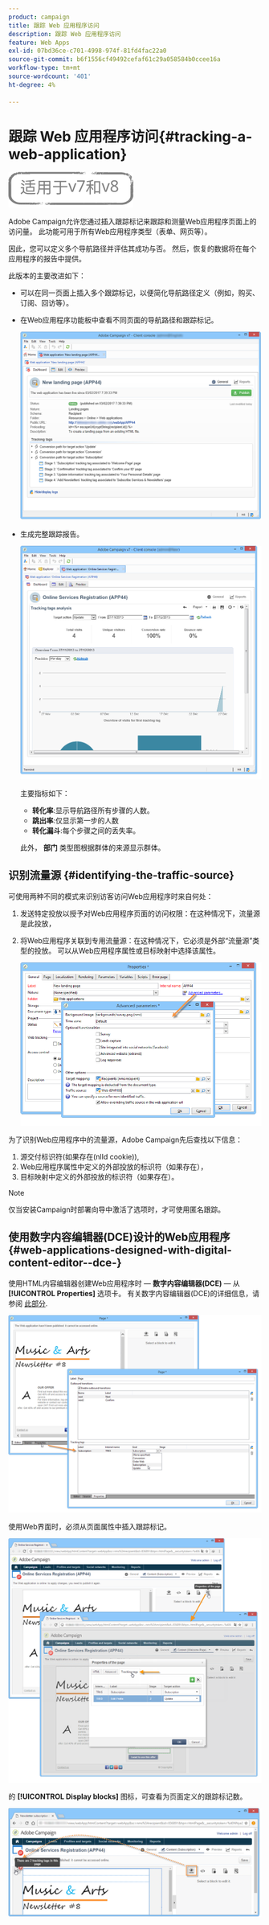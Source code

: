 ```yaml
---
product: campaign
title: 跟踪 Web 应用程序访问
description: 跟踪 Web 应用程序访问
feature: Web Apps
exl-id: 07bd36ce-c701-4998-974f-81fd4fac22a0
source-git-commit: b6f1556cf49492cefaf61c29a058584b0ccee16a
workflow-type: tm+mt
source-wordcount: '401'
ht-degree: 4%

---
```


# 跟踪 Web 应用程序访问{#tracking-a-web-application}

![](../../assets/common.svg)

Adobe Campaign允许您通过插入跟踪标记来跟踪和测量Web应用程序页面上的访问量。 此功能可用于所有Web应用程序类型（表单、网页等）。

因此，您可以定义多个导航路径并评估其成功与否。 然后，恢复的数据将在每个应用程序的报告中提供。

此版本的主要改进如下：

* 可以在同一页面上插入多个跟踪标记，以便简化导航路径定义（例如，购买、订阅、回访等）。
* 在Web应用程序功能板中查看不同页面的导航路径和跟踪标记。

   ![](assets/trackers_1.png)

* 生成完整跟踪报告。

   ![](assets/trackers_5.png)

   主要指标如下：

   * **转化率**:显示导航路径所有步骤的人数。
   * **跳出率**:仅显示第一步的人数
   * **转化漏斗**:每个步骤之间的丢失率。

   此外， **部门** 类型图根据群体的来源显示群体。

## 识别流量源 {#identifying-the-traffic-source}

可使用两种不同的模式来识别访客访问Web应用程序时来自何处：

1. 发送特定投放以授予对Web应用程序页面的访问权限：在这种情况下，流量源是此投放，
1. 将Web应用程序关联到专用流量源：在这种情况下，它必须是外部“流量源”类型的投放。 可以从Web应用程序属性或目标映射中选择该属性。

   ![](assets/trackers_6.png)

为了识别Web应用程序中的流量源，Adobe Campaign先后查找以下信息：

1. 源交付标识符(如果存在(nlId cookie)),
1. Web应用程序属性中定义的外部投放的标识符（如果存在），
1. 目标映射中定义的外部投放的标识符（如果存在）。

>[!NOTE]
>
>仅当安装Campaign时部署向导中激活了选项时，才可使用匿名跟踪。

## 使用数字内容编辑器(DCE)设计的Web应用程序 {#web-applications-designed-with-digital-content-editor--dce-}

使用HTML内容编辑器创建Web应用程序时 —  **数字内容编辑器(DCE)**  — 从 **[!UICONTROL Properties]** 选项卡。 有关数字内容编辑器(DCE)的详细信息，请参阅 [此部分](about-campaign-html-editor.md).

![](assets/trackers_2.png)

使用Web界面时，必须从页面属性中插入跟踪标记。

![](assets/trackers_3.png)

的 **[!UICONTROL Display blocks]** 图标，可查看为页面定义的跟踪标记数。

![](assets/trackers_4.png)
